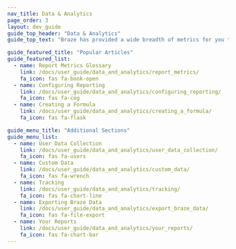 ```yaml
---
nav_title: Data & Analytics
page_order: 3
layout: dev_guide
guide_top_header: "Data & Analytics"
guide_top_text: "Braze has provided a wide breadth of metrics for you to use when measuting the success of your campaigns. We've also provided multiple reports and tracking capabilities to ensure you get the numbers you need. <br> <br> You can also expand your own data capabilities using <a href='/docs/partners/braze_currents/'>Currents</a>, Braze's data streaming export tool which enables your team to act on large amounts of granular customer data."

guide_featured_title: "Popular Articles"
guide_featured_list:
  - name: Report Metrics Glossary
    link: /docs/user_guide/data_and_analytics/report_metrics/
    fa_icon: fas fa-book-open
  - name: Configuring Reporting
    link: /docs/user_guide/data_and_analytics/configuring_reporting/
    fa_icon: fas fa-cog
  - name: Creating a Formula
    link: /docs/user_guide/data_and_analytics/creating_a_formula/
    fa_icon: fas fa-flask

guide_menu_title: "Additional Sections"
guide_menu_list:
  - name: User Data Collection
    link: /docs/user_guide/data_and_analytics/user_data_collection/
    fa_icon: fas fa-users
  - name: Custom Data
    link: /docs/user_guide/data_and_analytics/custom_data/
    fa_icon: fas fa-wrench
  - name: Tracking
    link: /docs/user_guide/data_and_analytics/tracking/
    fa_icon: fas fa-chart-line
  - name: Exporting Braze Data
    link: /docs/user_guide/data_and_analytics/export_braze_data/
    fa_icon: fas fa-file-export
  - name: Your Reports
    link: /docs/user_guide/data_and_analytics/your_reports/
    fa_icon: fas fa-chart-bar
---
```

